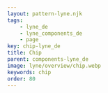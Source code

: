 ```yaml
---
layout: pattern-lyne.njk
tags: 
    - lyne_de
    - lyne_components_de
    - page
key: chip-lyne_de
title: Chip
parent: components-lyne_de
image: lyne/overview/chip.webp
keywords: chip
order: 80
---
```

